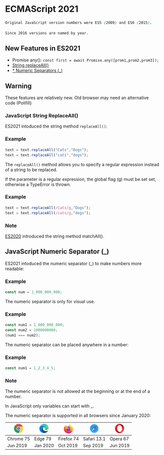 # ECMAScript 2021

```css
Original JavaScript version numbers were ES5 (2009) and ES6 (2015).

Since 2016 versions are named by year.
```


## New Features in ES2021
* Promise any():
`const first = await Promise.any([prom1,prom2,prom3]);`
* [String replaceAll()](#)
* [* Numeric Separators (_)](#)



## Warning
These features are relatively new. Old browser may need an alternative code (Polifill)



### JavaScript String ReplaceAll()
ES2021 intoduced the string method `replaceAll()`:

### Example
```js
text = text.replaceAll("Cats","Dogs");
text = text.replaceAll("cats","dogs");
```

The `replaceAll()` method allows you to specify a regular expression instead of a string to be replaced.

If the parameter is a regular expression, the global flag (g) must be set set, otherwise a TypeError is thrown.

### Example
```js
text = text.replaceAll(/Cats/g,"Dogs");
text = text.replaceAll(/cats/g,"dogs");
```


### Note
[ES2020](https://www.w3schools.com/js/js_2020.asp) introduced the string method matchAll().



## JavaScript Numeric Separator (_)
ES2021 intoduced the numeric separator (_) to make numbers more readable:

### Example
```js
const num = 1_000_000_000;
```

The numeric separator is only for visual use.

### Example
```js
const num1 = 1_000_000_000;
const num2 = 1000000000;
(num1 === num2);
```

The numeric separator can be placed anywhere in a number:

### Example
```js
const num1 = 1_2_3_4_5;
```

### Note
The numeric separator is not allowed at the beginning or at the end of a number.

In JavaScript only variables can start with _.

The numeric separator is supported in all browsers since January 2020:

| ![](../../Icons/compatible_chrome.png) | ![](../../Icons/compatible_edge.png) | ![](../../Icons/compatible_firefox.png) | ![](../../Icons/compatible_safari.png) | ![](../../Icons/compatible_opera.png) |
|-----|----|-----|----|-----|
| Chrome 75	| Edge 79	| Firefox 74	| Safari 13.1 |	Opera 67 |
| Jun 2019	| Jan 2020	| Oct 2019	| Sep 2019	| Jun 2019 |
